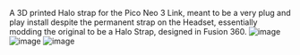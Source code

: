 A 3D printed Halo strap for the Pico Neo 3 Link, meant to be a very plug and play install despite the permanent strap on the Headset, essentially modding the original to be a Halo Strap, designed in Fusion 360.
![image](https://github.com/ManicQuinn/Manics-Halo/assets/88038453/9c638d14-90db-4987-8db8-25431bcade4b)
![image](https://github.com/ManicQuinn/Manics-Halo/assets/88038453/1e503f18-17f1-4208-b523-f7016c4a61b3)
![image](https://github.com/ManicQuinn/Manics-Halo/assets/88038453/1125d2c8-6ec3-4c8f-9ef3-7008a245302c)
